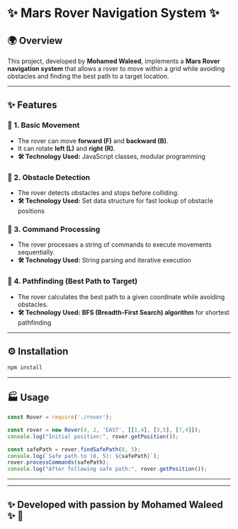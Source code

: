 # ✨ **Mars Rover Navigation System** ✨

## 🌍 Overview
This project, developed by **Mohamed Waleed**, implements a **Mars Rover navigation system** that allows a rover to move within a grid while avoiding obstacles and finding the best path to a target location.

---

## ✨ **Features**

### 🔹 1. **Basic Movement**
- The rover can move **forward (F)** and **backward (B)**.
- It can rotate **left (L)** and **right (R)**.
- **🛠️ Technology Used:** JavaScript classes, modular programming

### 🔹 2. **Obstacle Detection**
- The rover detects obstacles and stops before colliding.
- **🛠️ Technology Used:** Set data structure for fast lookup of obstacle positions

### 🔹 3. **Command Processing**
- The rover processes a string of commands to execute movements sequentially.
- **🛠️ Technology Used:** String parsing and iterative execution

### 🔹 4. **Pathfinding (Best Path to Target)**
- The rover calculates the best path to a given coordinate while avoiding obstacles.
- **🛠️ Technology Used:** **BFS (Breadth-First Search) algorithm** for shortest pathfinding

---

## ⚙️ **Installation**
```sh
npm install
```

---

## 🏭 **Usage**
```js
const Rover = require('./rover');

const rover = new Rover(4, 2, 'EAST', [[1,4], [3,5], [7,4]]);
console.log("Initial position:", rover.getPosition());

const safePath = rover.findSafePath(8, 5);
console.log(`Safe path to (8, 5): ${safePath}`);
rover.processCommands(safePath);
console.log("After following safe path:", rover.getPosition());
```

---


---

## ✨ **Developed with passion by Mohamed Waleed** ✨ 🚀

